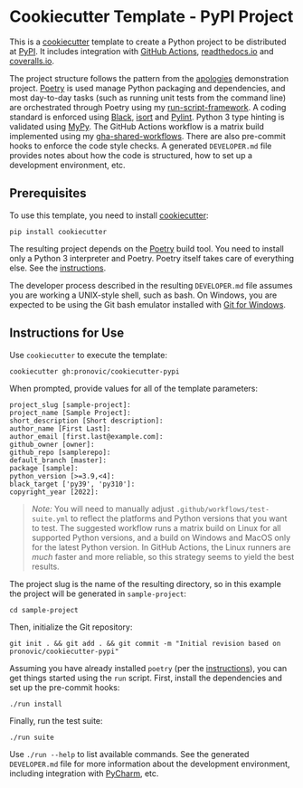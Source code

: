 # Cookiecutter Template - PyPI Project

This is a [cookiecutter](https://cookiecutter.readthedocs.io/en/stable/) template to create a Python project to be distributed at [PyPI](https://pypi.org/).  It includes integration with [GitHub Actions](https://docs.github.com/en/actions), [readthedocs.io](https://readthedocs.org/) and [coveralls.io](https://coveralls.io/).

The project structure follows the pattern from the [apologies](https://github.com/pronovic/apologies) demonstration project.  [Poetry](https://python-poetry.org/) is used manage Python packaging and dependencies, and most day-to-day tasks (such as running unit tests from the command line) are orchestrated through Poetry using my [run-script-framework](https://github.com/pronovic/run-script-framework).  A coding standard is enforced using [Black](https://pypi.org/project/black/), [isort](https://pypi.org/project/isort/) and [Pylint](https://pypi.org/project/pylint/).  Python 3 type hinting is validated using [MyPy](https://pypi.org/project/mypy/).  The GitHub Actions workflow is a matrix build implemented using my [gha-shared-workflows](https://github.com/pronovic/gha-shared-workflows).  There are also pre-commit hooks to enforce the code style checks.  A generated `DEVELOPER.md` file provides notes about how the code is structured, how to set up a development environment, etc.

## Prerequisites

To use this template, you need to install [cookiecutter](https://cookiecutter.readthedocs.io/en/stable/):

```
pip install cookiecutter
```

The resulting project depends on the [Poetry](https://python-poetry.org/) build tool.  You need to install only a Python 3 interpreter and Poetry.  Poetry itself takes care of everything else.  See the [instructions](POETRY.md).

The developer process described in the resulting `DEVELOPER.md` file assumes you are working a UNIX-style shell, such as bash. On Windows, you are expected to be using the Git bash emulator installed with [Git for Windows](https://gitforwindows.org/).

## Instructions for Use

Use `cookiecutter` to execute the template:

```
cookiecutter gh:pronovic/cookiecutter-pypi
```

When prompted, provide values for all of the template parameters:

```
project_slug [sample-project]:
project_name [Sample Project]:
short_description [Short description]:
author_name [First Last]:
author_email [first.last@example.com]:
github_owner [owner]:
github_repo [samplerepo]:
default_branch [master]:
package [sample]:
python_version [>=3.9,<4]:
black_target ['py39', 'py310']:
copyright_year [2022]:
```

> _Note:_ You will need to manually adjust `.github/workflows/test-suite.yml` to reflect the platforms and Python versions that you want to test.  The suggested workflow runs a matrix build on Linux for all supported Python versions, and a build on Windows and MacOS only for the latest Python version.  In GitHub Actions, the Linux runners are _much_ faster and more reliable, so this strategy seems to yield the best results.

The project slug is the name of the resulting directory, so in this example the project will be generated in `sample-project`:

```
cd sample-project
```

Then, initialize the Git repository:

```
git init . && git add . && git commit -m "Initial revision based on pronovic/cookiecutter-pypi"
```

Assuming you have already installed `poetry` (per the [instructions](POETRY.md)), you can get things started using the `run` script.  First, install the dependencies and set up the pre-commit hooks:

```
./run install 
```

Finally, run the test suite:

```
./run suite
```

Use `./run --help` to list available commands.  See the generated `DEVELOPER.md` file for more information about the development environment, including integration with [PyCharm](https://www.jetbrains.com/pycharm/download), etc.
